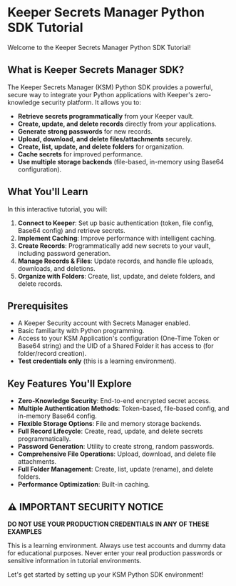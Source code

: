 # Keeper Secrets Manager Python SDK Tutorial

Welcome to the Keeper Secrets Manager Python SDK Tutorial! 

## What is Keeper Secrets Manager SDK?

The Keeper Secrets Manager (KSM) Python SDK provides a powerful, secure way to integrate your Python applications with Keeper's zero-knowledge security platform. It allows you to:

- **Retrieve secrets programmatically** from your Keeper vault.
- **Create, update, and delete records** directly from your applications.
- **Generate strong passwords** for new records.
- **Upload, download, and delete files/attachments** securely.
- **Create, list, update, and delete folders** for organization.
- **Cache secrets** for improved performance.
- **Use multiple storage backends** (file-based, in-memory using Base64 configuration).

## What You'll Learn

In this interactive tutorial, you will:

1.  **Connect to Keeper**: Set up basic authentication (token, file config, Base64 config) and retrieve secrets.
2.  **Implement Caching**: Improve performance with intelligent caching.
3.  **Create Records**: Programmatically add new secrets to your vault, including password generation.
4.  **Manage Records & Files**: Update records, and handle file uploads, downloads, and deletions.
5.  **Organize with Folders**: Create, list, update, and delete folders, and delete records.

## Prerequisites

-   A Keeper Security account with Secrets Manager enabled.
-   Basic familiarity with Python programming.
-   Access to your KSM Application's configuration (One-Time Token or Base64 string) and the UID of a Shared Folder it has access to (for folder/record creation).
-   **Test credentials only** (this is a learning environment).

## Key Features You'll Explore

- **Zero-Knowledge Security**: End-to-end encrypted secret access.
- **Multiple Authentication Methods**: Token-based, file-based config, and in-memory Base64 config.
- **Flexible Storage Options**: File and memory storage backends.
- **Full Record Lifecycle**: Create, read, update, and delete secrets programmatically.
- **Password Generation**: Utility to create strong, random passwords.
- **Comprehensive File Operations**: Upload, download, and delete file attachments.
- **Full Folder Management**: Create, list, update (rename), and delete folders.
- **Performance Optimization**: Built-in caching.

## ⚠️ IMPORTANT SECURITY NOTICE

**DO NOT USE YOUR PRODUCTION CREDENTIALS IN ANY OF THESE EXAMPLES**

This is a learning environment. Always use test accounts and dummy data for educational purposes. Never enter your real production passwords or sensitive information in tutorial environments.

Let's get started by setting up your KSM Python SDK environment!
